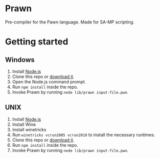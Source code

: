 # Prawn

Pre-compiler for the Pawn language. Made for SA-MP scripting.

# Getting started

## Windows

1. Install [Node.js](http://nodejs.org/)
2. Clone this repo or [download it](https://github.com/oscar-broman/Prawn/archive/master.zip).
3. Open the Node.js command prompt.
4. Run `npm install` inside the repo.
5. Invoke Prawn by running `node lib/prawn input-file.pwn`.

## UNIX

1. Install [Node.js](http://nodejs.org/)
2. Install Wine
3. Install winetricks
4. Run `winetricks vcrun2005 vcrun2010` to install the necessary runtimes.
5. Clone this repo or [download it](https://github.com/oscar-broman/Prawn/archive/master.zip).
6. Run `npm install` inside the repo.
7. Invoke Prawn by running `node lib/prawn input-file.pwn`.
